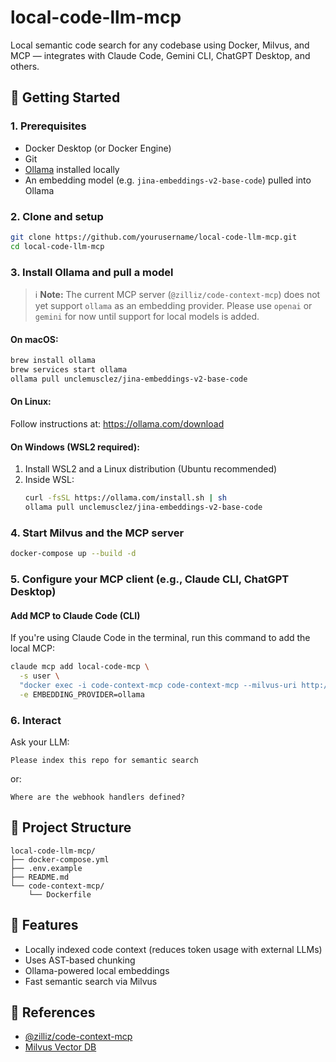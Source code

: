 # local-code-llm-mcp

Local semantic code search for any codebase using Docker, Milvus, and MCP — integrates with Claude Code, Gemini CLI, ChatGPT Desktop, and others.

## 🚀 Getting Started

### 1. Prerequisites

- Docker Desktop (or Docker Engine)
- Git
- [Ollama](https://ollama.com/) installed locally
- An embedding model (e.g. `jina-embeddings-v2-base-code`) pulled into Ollama

### 2. Clone and setup

```bash
git clone https://github.com/yourusername/local-code-llm-mcp.git
cd local-code-llm-mcp
```

### 3. Install Ollama and pull a model

> ℹ️ **Note:** The current MCP server (`@zilliz/code-context-mcp`) does not yet support `ollama` as an embedding provider.
> Please use `openai` or `gemini` for now until support for local models is added.

#### On macOS:
```bash
brew install ollama
brew services start ollama
ollama pull unclemusclez/jina-embeddings-v2-base-code
```

#### On Linux:
Follow instructions at: https://ollama.com/download

#### On Windows (WSL2 required):
1. Install WSL2 and a Linux distribution (Ubuntu recommended)
2. Inside WSL:
   ```bash
   curl -fsSL https://ollama.com/install.sh | sh
   ollama pull unclemusclez/jina-embeddings-v2-base-code
   ```

### 4. Start Milvus and the MCP server

```bash
docker-compose up --build -d
```

### 5. Configure your MCP client (e.g., Claude CLI, ChatGPT Desktop)

#### Add MCP to Claude Code (CLI)

If you're using Claude Code in the terminal, run this command to add the local MCP:

```bash
claude mcp add local-code-mcp \
  -s user \
  "docker exec -i code-context-mcp code-context-mcp --milvus-uri http://host.docker.internal:19530" \
  -e EMBEDDING_PROVIDER=ollama
```

### 6. Interact

Ask your LLM:
```
Please index this repo for semantic search
```

or:

```
Where are the webhook handlers defined?
```

## 🔧 Project Structure

```
local-code-llm-mcp/
├── docker-compose.yml
├── .env.example
├── README.md
└── code-context-mcp/
    └── Dockerfile
```


## 🧠 Features

- Locally indexed code context (reduces token usage with external LLMs)
- Uses AST-based chunking
- Ollama-powered local embeddings
- Fast semantic search via Milvus


## 🔗 References

- [@zilliz/code-context-mcp](https://github.com/zilliztech/code-context-mcp)
- [Milvus Vector DB](https://github.com/milvus-io/milvus)
